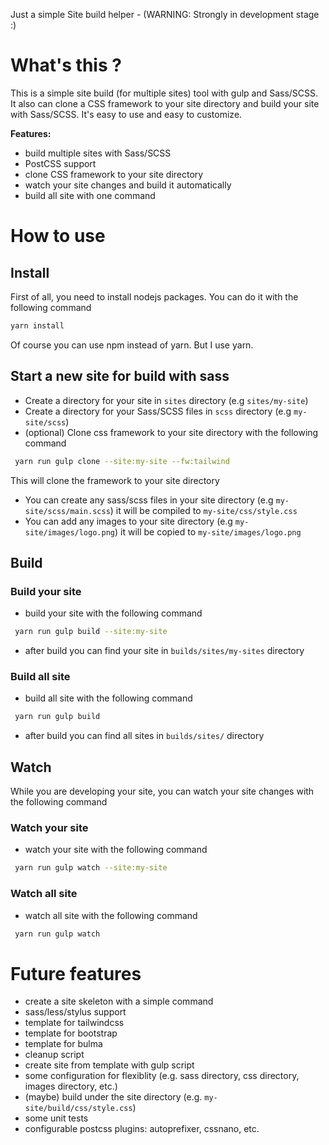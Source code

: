 Just a simple Site build helper - (WARNING: Strongly in development stage :)

# What's this ?

This is a simple site build (for multiple sites) tool with gulp and Sass/SCSS. It also can clone a CSS framework to your site directory and build your site with Sass/SCSS. It's easy to use and easy to customize.

**Features:**

- build multiple sites with Sass/SCSS
- PostCSS support
- clone CSS framework to your site directory
- watch your site changes and build it automatically
- build all site with one command


# How to use

## Install

First of all, you need to install nodejs packages. You can do it with the following command

```bash
yarn install
```
Of course you can use npm instead of yarn. But I use yarn.

## Start a new site for build with sass

- Create a directory for your site in `sites` directory (e.g `sites/my-site`)
- Create a directory for your Sass/SCSS files in `scss` directory (e.g `my-site/scss`)
- (optional) Clone css framework to your site directory with the following command

```bash
 yarn run gulp clone --site:my-site --fw:tailwind
```
This will clone the framework to your site directory 

- You can create any sass/scss files in your site directory (e.g `my-site/scss/main.scss`) it will be compiled to `my-site/css/style.css`
- You can add any images to your site directory (e.g `my-site/images/logo.png`) it will be copied to `my-site/images/logo.png`


## Build

### Build your site
- build your site with the following command

```bash
 yarn run gulp build --site:my-site
```
- after build you can find your site in `builds/sites/my-sites` directory

### Build all site
- build all site with the following command

```bash
 yarn run gulp build
```

- after build you can find all sites in `builds/sites/` directory

## Watch

While you are developing your site, you can watch your site changes with the following command

### Watch your site
- watch your site with the following command

```bash
 yarn run gulp watch --site:my-site
```

### Watch all site

- watch all site with the following command

```bash
 yarn run gulp watch
```

# Future features

- create a site skeleton with a simple command
- sass/less/stylus support
- template for tailwindcss
- template for bootstrap
- template for bulma
- cleanup script
- create site from template with gulp script
- some configuration for flexiblity (e.g. sass directory, css directory, images directory, etc.)
- (maybe) build under the site directory (e.g. `my-site/build/css/style.css`)
- some unit tests
- configurable postcss plugins: autoprefixer, cssnano, etc.